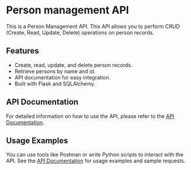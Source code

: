 # Person management API

This is a Person Management API. This API allows you to perform CRUD (Create, Read, Update, Delete) operations on person records.

## Features

- Create, read, update, and delete person records.
- Retrieve persons by name and id.
- API documentation for easy integration.
- Built with Flask and SQLAlchemy.

## API Documentation

For detailed information on how to use the API, please refer to the [API Documentation]("https://github.com/ayoblvck/CRUD-task/blob/main/DOCUMENTATION.md").

## Usage Examples

You can use tools like Postman or write Python scripts to interact with the API. See the [API Documentation]("https://github.com/ayoblvck/CRUD-task/blob/main/DOCUMENTATION.md") for usage examples and sample requests.
